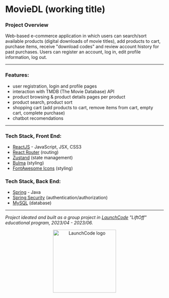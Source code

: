 # MovieDL (working title)

### Project Overview
Web-based e-commerce application in which users can search/sort available products (digital downloads of movie titles), add products to cart, purchase items, receive "download codes" and review account history for past purchases.  Users can register an account, log in, edit profile information, log out.

***

### Features:
- user registration, login and profile pages
- interaction with TMDB (The Movie Database) API
- product browsing & product details pages per product
- product search, product sort
- shopping cart (add products to cart, remove items from cart, empty cart, complete purchase)
- chatbot recomendations
***

### Tech Stack, Front End:
- [ReactJS](https://react.dev/) - JavaScript, JSX, CSS3  
- [React Router](https://www.npmjs.com/package/react-router-dom) (routing)  
- [Zustand](https://github.com/pmndrs/zustand) (state management)  
- [Bulma](https://bulma.io) (styling)  
- [FontAwesome Icons](https://fontawesome.com/icons) (styling)  
  
### Tech Stack, Back End:
- [Spring](https://docs.spring.io/spring-framework/docs/3.2.x/spring-framework-reference/html/mvc.html)  - Java  
- [Spring Security](https://docs.spring.io/spring-security/reference/index.html)  (authentication/authorization)  
- [MySQL](https://www.mysql.com) (database)  

***

*Project ideated and built as a group project in [LaunchCode](https://www.launchcode.org) "LiftOff" educational program, 2023/04 - 2023/06.*

<p align="center">
<a href="https://www.launchcode.org"><img src="https://www.launchcode.org/assets/dabomb-562825789d0850a41ddd8ef7eb0d0222d9ef99cd54594ee5e820cb6070fb9477.svg" alt="LaunchCode logo" title="LaunchCodeLogo" width="200"></a></p>
